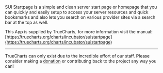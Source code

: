 SUI Startpage is a simple and clean server start page or homepage that you can quickly and easily setup to access your server resources and quick booksmarks and also lets you search on various provider sites via a search bar at the top as well.

This App is supplied by TrueCharts, for more information visit the manual: [https://truecharts.org/charts/incubator/suistartpage](https://truecharts.org/charts/incubator/suistartpage)

---

TrueCharts can only exist due to the incredible effort of our staff.
Please consider making a [donation](https://truecharts.org/sponsor) or contributing back to the project any way you can!
